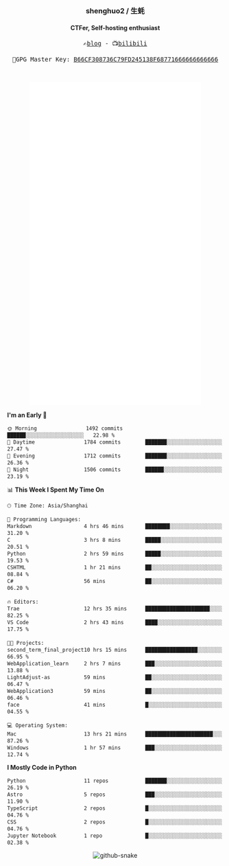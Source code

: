 <h3 align="center"> shenghuo2 / 生蚝 </h3>
<h4 align="center" >CTFer, Self-hosting enthusiast</h3>


<p align="center">
  <samp>
    ✍️<a href="https://blog.shenghuo2.top/">blog</a> -
    📺<a href="https://space.bilibili.com/85894935">bilibili</a>
  </samp>
</p>
<p align="center">
  <samp>
     🔐GPG Master Key: <a align="center" href="https://github.com/shenghuo2.gpg">B66CF308736C79FD245138F68771666666666666</a>
  </samp>
</p>
<br>
<p align="center">
  <a href="https://github.com/shenghuo2">
    <img width="400" align="top" src="https://github.com/shenghuo2/shenghuo2/blob/main/metrics.left.svg" />
  </a>
  <a href="https://github.com/shenghuo2">
    <img width="400" align="top" src="https://github.com/shenghuo2/shenghuo2/blob/main/metrics.right.svg" />
  </a>
</p>


<!--START_SECTION:waka-->
**I'm an Early 🐤** 

```text
🌞 Morning                1492 commits        ██████░░░░░░░░░░░░░░░░░░░   22.98 % 
🌆 Daytime                1784 commits        ███████░░░░░░░░░░░░░░░░░░   27.47 % 
🌃 Evening                1712 commits        ███████░░░░░░░░░░░░░░░░░░   26.36 % 
🌙 Night                  1506 commits        ██████░░░░░░░░░░░░░░░░░░░   23.19 % 
```


📊 **This Week I Spent My Time On** 

```text
🕑︎ Time Zone: Asia/Shanghai

💬 Programming Languages: 
Markdown                 4 hrs 46 mins       ████████░░░░░░░░░░░░░░░░░   31.20 % 
C                        3 hrs 8 mins        █████░░░░░░░░░░░░░░░░░░░░   20.51 % 
Python                   2 hrs 59 mins       █████░░░░░░░░░░░░░░░░░░░░   19.53 % 
CSHTML                   1 hr 21 mins        ██░░░░░░░░░░░░░░░░░░░░░░░   08.84 % 
C#                       56 mins             ██░░░░░░░░░░░░░░░░░░░░░░░   06.20 % 

🔥 Editors: 
Trae                     12 hrs 35 mins      █████████████████████░░░░   82.25 % 
VS Code                  2 hrs 43 mins       ████░░░░░░░░░░░░░░░░░░░░░   17.75 % 

🐱‍💻 Projects: 
second_term_final_project10 hrs 15 mins      █████████████████░░░░░░░░   66.95 % 
WebApplication_learn     2 hrs 7 mins        ███░░░░░░░░░░░░░░░░░░░░░░   13.88 % 
LightAdjust-as           59 mins             ██░░░░░░░░░░░░░░░░░░░░░░░   06.47 % 
WebApplication3          59 mins             ██░░░░░░░░░░░░░░░░░░░░░░░   06.46 % 
face                     41 mins             █░░░░░░░░░░░░░░░░░░░░░░░░   04.55 % 

💻 Operating System: 
Mac                      13 hrs 21 mins      ██████████████████████░░░   87.26 % 
Windows                  1 hr 57 mins        ███░░░░░░░░░░░░░░░░░░░░░░   12.74 % 
```

**I Mostly Code in Python** 

```text
Python                   11 repos            ███████░░░░░░░░░░░░░░░░░░   26.19 % 
Astro                    5 repos             ███░░░░░░░░░░░░░░░░░░░░░░   11.90 % 
TypeScript               2 repos             █░░░░░░░░░░░░░░░░░░░░░░░░   04.76 % 
CSS                      2 repos             █░░░░░░░░░░░░░░░░░░░░░░░░   04.76 % 
Jupyter Notebook         1 repo              █░░░░░░░░░░░░░░░░░░░░░░░░   02.38 % 
```




<!--END_SECTION:waka-->


<div align="center">
  <picture>
    <source media="(prefers-color-scheme: dark)" srcset="https://gist.githubusercontent.com/shenghuo2/bfce20b14ab0484cef03bae6e60e0b3a/raw/github-snake-dark.svg" />
    <source media="(prefers-color-scheme: light)" srcset="https://gist.githubusercontent.com/shenghuo2/bfce20b14ab0484cef03bae6e60e0b3a/raw/github-snake.svg" />
    <img alt="github-snake" src="https://gist.githubusercontent.com/shenghuo2/bfce20b14ab0484cef03bae6e60e0b3a/raw/github-snake.svg" />
  </picture>
</div>

<!--
**shenghuo2/shenghuo2** is a ✨ _special_ ✨ repository because its `README.md` (this file) appears on your GitHub profile.

Here are some ideas to get you started:

- 🔭 I’m currently working on ...
- 🌱 I’m currently learning ...
- 👯 I’m looking to collaborate on ...
- 🤔 I’m looking for help with ...
- 💬 Ask me about ...
- 📫 How to reach me: ...
- 😄 Pronouns: ...
- ⚡ Fun fact: ...
-->
